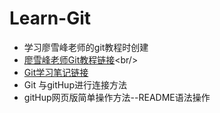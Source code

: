 # Learn-Git
* 学习廖雪峰老师的git教程时创建<br/>
* [廖雪峰老师Git教程链接](http://www.liaoxuefeng.com/"廖雪峰")<br/>
* [Git学习笔记链接](https://github.com/KeenChen/Learn-Git/blob/master/gitNotes/note)<br/>
* Git 与gitHup进行连接方法<br/>
* gitHup网页版简单操作方法--README语法操作
